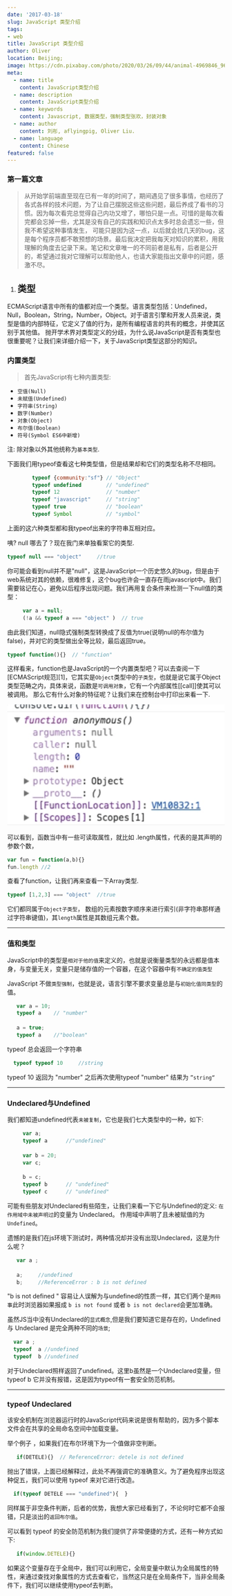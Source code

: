 ```yaml
---
date: '2017-03-18'
slug: JavaScript 类型介绍
tags:
- web
title: JavaScript 类型介绍
author: Oliver
location: Beijing;
image: https://cdn.pixabay.com/photo/2020/03/26/09/44/animal-4969846_960_720.jpg
meta:
  - name: title
    content: JavaScript类型介绍
  - name: description
    content: JavaScript类型介绍
  - name: keywords
    content: Javascript, 数据类型，强制类型张欢，封装对象
  - name: author
    content: 刘彤, aflyingpig, Oliver Liu.
  - name: language
    content: Chinese
featured: false
---
```


### 第一篇文章

> 从开始学前端直至现在已有一年的时间了，期间遇见了很多事情，也经历了各式各样的技术问题，为了让自己摆脱这些这些问题，最后养成了看书的习惯。因为每次看完总觉得自己内功又增了，哪怕只是一点。可惜的是每次看完都会忘掉一些，尤其是没有自己的实践和知识点太多时总会遗忘一些，但我不希望这种事情发生，
可能只是因为这一点，以后就会找几天的bug，这是每个程序员都不敢预想的场景。最后我决定把我每天对知识的累积，用我理解的角度去记录下来。笔记和文章唯一的不同前者是私有，后者是公开的，希望通过我对它理解可以帮助他人，也请大家能指出文章中的问题，感激不尽。


1. ## 类型

ECMAScript语言中所有的值都对应一个类型。语言类型包括：Undefined，Null，Boolean，String，Number，Object。对于语言引擎和开发人员来说，类型是值的内部特征，它定义了值的行为，是所有编程语言的共有的概念，并使其区别于其他值。
抛开学术界对类型定义的分歧，为什么说JavaScript是否有类型也很重要呢？让我们来详细介绍一下，关于JavaScript类型这部分的知识。


### 内置类型

> 首先JavaScript有七种内置类型:

 - `空值(Null)`
 - `未赋值(Undefined)`
 - `字符串(String)`
 - `数字(Number)`
 - `对象(Object)`
 - `布尔值(Boolean)`
 - `符号(Symbol ES6中新增)`

注: 除对象以外其他统称为`基本类型`.

下面我们用typeof查看这七种类型值，但是结果却和它们的类型名称不尽相同。
```javascript
        typeof {community:"sf"} // "Object"
        typeof undefined        // "undefined"
        typeof 12               // "number"
        typeof "javascript"     // "string"
        typeof true             // "boolean"
        typeof Symbol           // "symbol"
```

上面的这六种类型都和我typeof出来的字符串互相对应。

咦? null 哪去了？现在我门来单独看案它的类型.
```javascript
typeof null === "object"     //true
```
你可能会看到null并不是"null"，这是JavaScript一个历史悠久的bug，但是由于web系统对其的依赖，很难修复，这个bug也许会一直存在雨javascript中。我们需要铭记在心，避免以后程序出现问题。我们再用复合条件来检测一下null值的类型：

```javascript
     var a = null;
     (!a && typeof a === "object" )  // true
```

 由此我们知道，null隐式强制类型转换成了反值为true(说明null的布尔值为false)，并对它的类型做出全等比较，最后返回true。


```javascript
typeof function(){}  // "function"
```

这样看来，function也是JavaScript的一个内置类型吧？可以去查阅一下[ECMAScript规范][1]，它其实是`Object`类型中的`子类型`，也就是说它属于Object类型范畴之内，具体来说，函数是`可调用对象`，它有一个内部属性[[call]]使其可以被调用。
   那么它有什么对象的特征呢？让我们来在控制台中打印出来看一下.
   
![描述](../../../assets/javascript/introductionOfType.png)

可以看到，函数当中有一些可读取属性，就比如 .length属性，代表的是其声明的参数个数，

```javascript
var fun = function(a,b){}
fun.length //2
```
查看了function，让我们再来查看一下Array类型.
```javascript
typeof [1,2,3] === "object"  //true
```
它们都同属于`Object子类型`， 数组的元素按数字顺序来进行索引(非字符串那样通过字符串键值)，其`length`属性是其数组元素个数。

----------


### 值和类型
JavaScript中的类型是`相对于他的值`来定义的，也就是说衡量类型的永远都是值本身，与变量无关，变量只是储存值的一个容器，在这个容器中有`不确定的值类型`

JavaScript 不做`类型强制`，也就是说，语言引擎不要求变量总是与`初始化值同类型`的值。

```javascript
   var a = 10;
   typeof a    // "number"

   a = true;
   typeof a    //"boolean"
```
   typeof 总会返回一个字符串

```javascript
  typeof typeof 10     //string  
```
  typeof 10 返回为 "number"  之后再次使用typeof "number"  结果为 `”string“`


----------


### Undeclared与Undefined

我们都知道undefined代表`未被复制`，它也是我们七大类型中的一种，如下:

```javascript
     var a;
     typeof a      //"undefined"
     
     var b = 20;
     var c;
     
     b = c;
     typeof b      // "undefined"
     typeof c      // "undefined"
```


可能有些朋友对Undeclared有些陌生，让我们来看一下它与Undefined的定义:
`在作用域中未被声明过`的变量为 Undeclared。
作用域中声明了且未被赋值的为`Undefined`。

遗憾的是我们在js环境下测试时，两种情况却并没有出现Undeclared，这是为什么呢？

```javascript
   var a ;
       
   a;     //undefined
   b;     //ReferenceError : b is not defined
```
"b is not defined " 容易让人误解为与undefined的性质一样，其它们两个是`两码事`此时浏览器如果报成 `b is not found` 或者 `b is not declared`会更加准确。

虽然JS当中没有Undeclared的`显式概念`,但是我们要知道它是存在的，Undefined 与 Undeclared 是完全两种不同的`场景`;

```javascript
  var a ;
  typeof  a //undefined
  typeof  b //undefined
```
对于Undeclared照样返回了undefined。这里b虽然是一个Undeclared变量，但typeof b 它并没有报错，这是因为typeof有一套安全防范机制。


----------


### typeof Undeclared
该安全机制在浏览器运行时的JavaScript代码来说是很有帮助的，因为多个脚本文件会在共享的全局命名空间中加载变量。

举个例子 ，如果我们在布尔环境下为一个值做非空判断。
```javascript
   if(DETELE){}  // ReferenceError: detele is not defined
```
抛出了错误，上面已经解释过，此处不再强调它的准确意义。为了避免程序出现这种促五，我们可以使用 typeof 来对它进行改造。

```javascript
  if(typeof DETELE === "undefined"){  }
```

同样属于非空条件判断，后者的优势，我想大家已经看到了，不论何时它都不会报错，只是淡出的`返回布尔值`。

可以看到 typeof 的安全防范机制为我们提供了非常便捷的方式，还有一种方式如下:

```javascript
   if(window.DETELE){}
```
    
如果这个变量存在于全局中，我们可以利用它，全局变量中默认为全局属性的特性，来通过查找对象属性的方式去查看它，当然这只是在全局条件下，当非全局条件下，我们可以继续使用typeof去判断。
